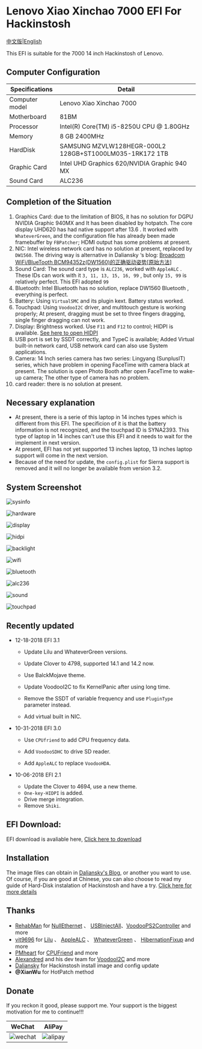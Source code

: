 # Lenovo Xiao Xinchao 7000 EFI For Hackinstosh



[中文版](https://github.com/penghubingzhou/Lenovo-Xiaoxin-Chao-7000--EFI/blob/master/Readme.md)|[English](https://github.com/penghubingzhou/Lenovo-Xiaoxin-Chao-7000--EFI/blob/master/Readme.md/docs/Readme.md)





This EFI is suitable for the 7000 14 inch Hackinstosh of Lenovo.





## Computer Configuration

| Specifications | Detail                                                  |
| -------------- | ------------------------------------------------------- |
| Computer model | Lenovo Xiao Xinchao 7000                                |
| Motherboard    | 81BM                                                    |
| Processor      | Intel(R) Core(TM) i5-8250U CPU @ 1.80GHz                |
| Memory         | 8 GB  2400MHz                                           |
| HardDisk       | SAMSUNG MZVLW128HEGR-000L2 128GB+ST1000LM035-1RK172 1TB |
| Graphic Card   | Intel UHD Graphics 620/NVIDIA Graphic 940 MX            |
| Sound Card     | ALC236                                                  |



## Completion of the Situation

1. Graphics Card: due to the limitation of BIOS, it has no solution for DGPU NVIDIA Graphic 940MX and It has been disabled by hotpatch. The core display UHD620 has had native support after  13.6 . It worked with `WhateverGreen`, and the configuration file has already been made framebuffer by `FBPatcher`; HDMI output has some problems at present.
2. NIC: Intel wireless network card has no solution at present, replaced by `DW1560`. The driving way is alternative in Daliansky ‘s blog:  [Broadcom WiFi/BlueTooth BCM94352z(DW1560)的正确驱动姿势[原始方法]](http://blog.daliansky.net/Broadcom-WiFi-BlueTooth-BCM94352z-DW1560-the%20correct-drive-posture.html)
3. Sound Card: The sound card type is `ALC236`, worked with  `AppleALC` . These IDs can work with it  `3, 11, 13, 15, 16, 99` , but only `15, 99` is relatively perfect. This EFI adopted  `99`
4. Bluetooth: Intel Bluetooth has no solution, replace DW1560 Bluetooth , everything is perfect.
5. Battery: Using  `VirtualSMC` and its plugin kext. Battery status worked. 
6. Touchpad:  Using `VoodooI2C` driver, and multitouch gesture is working properly; At present, dragging must be set to three fingers dragging, single finger dragging can not work.
7. Display:  Brightness worked. Use  `F11` and `F12` to control;  HIDPI is available.  [See here to open HIDPI](https://github.com/xzhih/one-key-hidpi)
8. USB port is set by SSDT correctly, and TypeC is available;  Added Virtual built-in network card, USB network card can also use System applications.
9. Camera: 14 Inch series camera has two series: Lingyang (SunplusIT) series, which have  problem in opening FaceTime with camera black at present. The solution is open Photo Booth after open FaceTime to wake-up camera; The other type of camera has no problem.
10. card reader: there is no solution at present.





## Necessary explanation



- At present, there is a serie of this laptop in 14 inches types which is different from this EFI. The specificion of it is that the battery information is not recognized, and the touchpad ID is SYNA2393. This type of laptop in 14 inches can't use this EFI  and it needs to wait for the implement  in next version.
- At present, EFI has not yet supported 13 inches laptop, 13 inches laptop support will come in the next version.
- Because of the need for update, the  `config.plist` for Sierra support is removed and it will no longer be available from version 3.2.





## System Screenshot



![sysinfo](screenshot/sysinfo.png)



![hardware](screenshot/hardware.png)



![display](screenshot/display.png)



![hidpi](screenshot/hidpi.png)



![backlight](screenshot/backlight.png)



![wifi](screenshot/wifi.png)



![bluetooth](screenshot/bluetooth.png)





![alc236](screenshot/alc236.png)





![sound](screenshot/sound.png)





![touchpad](screenshot/touchpad.png)



## Recently updated



- 12-18-2018  EFI 3.1

  - Update Lilu and WhateverGreen versions.

  - Update Clover to  4798, supported 14.1 and 14.2 now.

  - Use BalckMojave theme.

  - Update VoodooI2C to fix KernelPanic after using long time.

  - Remove the SSDT of variable frequency and use `PluginType` parameter instead.

  - Add virtual built in NIC.

- 10-31-2018  EFI 3.0

  -  Use `CPUfriend` to add CPU frequency data.

  - Add `VoodooSDHC` to drive SD reader.

  - Add `AppleALC` to replace `VoodooHDA`.

- 10-06-2018  EFI 2.1

  - Update the Clover to 4694, use a new theme.
  - `One-key-HIDPI` is added.
  - Drive merge integration.
  - Remove `Shiki`.





## EFI Download:



EFI download is avaliable here,  [Click here to download](https://pan.baidu.com/s/1QcrvxI5a68eUH37RmNd-Fg#list/path=%2F)





## Installation

The image files can obtain in [Daliansky's Blog](https://blog.daliansky.net), or another you want to use.  Of course, if you are good at  Chinese, you can also choose to read my guide of Hard-Disk instalation of Hackinstosh and have a  try.  [Click here for more details](https://www.penghubingzhou.cn/2019/01/05/教你在Win下Clover硬盘安装黑苹果/) 





## Thanks



- [RehabMan](https://github.com/RehabMan) for  [NullEthernet](https://github.com/RehabMan/OS-X-Null-Ethernet) 、 [USBInjectAll](https://github.com/RehabMan/OS-X-USB-Inject-All)、[VoodooPS2Controller](https://github.com/RehabMan/OS-X-Voodoo-PS2-Controller) and more
- [vit9696](https://github.com/vit9696) for  [Lilu](https://github.com/acidanthera/Lilu) 、 [AppleALC](https://github.com/acidanthera/AppleALC) 、 [WhateverGreen](https://github.com/acidanthera/WhateverGreen) 、 [HibernationFixup](https://github.com/acidanthera/HibernationFixup) and more
- [PMheart](https://github.com/PMheart)  for  [CPUFriend](https://github.com/PMheart/CPUFriend)  and more 
- [Alexandred](https://github.com/alexandred)  and his dev team for [VoodooI2C](https://github.com/alexandred/VoodooI2C)  and more
- [Daliansky](https://github.com/daliansky) for Hackinstosh install image and config update
- **@XianWu** for HotPatch method



## Donate



 If you reckon it good, please support me. Your support is the biggest motivation for me to continue!!!





| WeChat                       | AliPay                       |
| ---------------------------- | ---------------------------- |
| ![wechat](donate/wechat.jpg) | ![alipay](donate/alipay.jpg) |